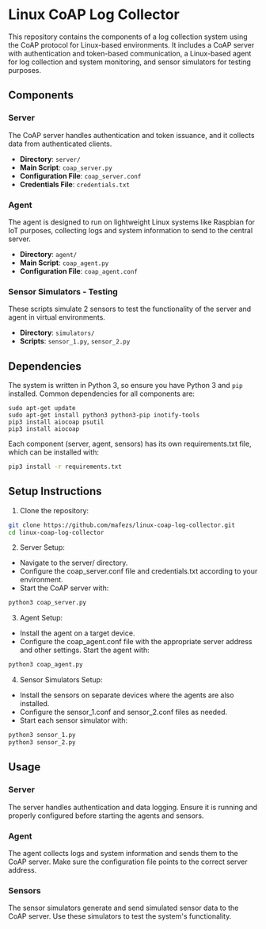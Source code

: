 # Linux CoAP Log Collector

This repository contains the components of a log collection system using the CoAP protocol for Linux-based environments. It includes a CoAP server with authentication and token-based communication, a Linux-based agent for log collection and system monitoring, and sensor simulators for testing purposes.

## Components

### Server
The CoAP server handles authentication and token issuance, and it collects data from authenticated clients.

- **Directory**: `server/`
- **Main Script**: `coap_server.py`
- **Configuration File**: `coap_server.conf`
- **Credentials File**: `credentials.txt`

### Agent
The agent is designed to run on lightweight Linux systems like Raspbian for IoT purposes, collecting logs and system information to send to the central server.

- **Directory**: `agent/`
- **Main Script**: `coap_agent.py`
- **Configuration File**: `coap_agent.conf`

### Sensor Simulators - Testing
These scripts simulate 2 sensors to test the functionality of the server and agent in virtual environments.

- **Directory**: `simulators/`
- **Scripts**: `sensor_1.py`, `sensor_2.py`

## Dependencies

The system is written in Python 3, so ensure you have Python 3 and `pip` installed. Common dependencies for all components are:

```shell
sudo apt-get update 
sudo apt-get install python3 python3-pip inotify-tools
pip3 install aiocoap psutil
pip3 install aiocoap
```
Each component (server, agent, sensors) has its own requirements.txt file, which can be installed with:

```sh
pip3 install -r requirements.txt
```
## Setup Instructions
1. Clone the repository:
```sh
git clone https://github.com/mafezs/linux-coap-log-collector.git
cd linux-coap-log-collector
```
2. Server Setup:
* Navigate to the server/ directory.
* Configure the coap_server.conf file and credentials.txt according to your environment.
* Start the CoAP server with:
```sh
python3 coap_server.py
```
3. Agent Setup:
* Install the agent on a target device.
* Configure the coap_agent.conf file with the appropriate server address and other settings.
Start the agent with:
```sh
python3 coap_agent.py
```
4. Sensor Simulators Setup:
* Install the sensors on separate devices where the agents are also installed.
* Configure the sensor_1.conf and sensor_2.conf files as needed.
* Start each sensor simulator with:
```sh
python3 sensor_1.py
python3 sensor_2.py
```
## Usage
### Server
The server handles authentication and data logging. Ensure it is running and properly configured before starting the agents and sensors.
### Agent
The agent collects logs and system information and sends them to the CoAP server. Make sure the configuration file points to the correct server address.
### Sensors
The sensor simulators generate and send simulated sensor data to the CoAP server. Use these simulators to test the system's functionality.
